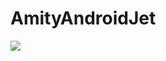 # AmityAndroidJet
[![](https://jitpack.io/v/EkoCommunications/AmityAndroidJet.svg)](https://jitpack.io/#EkoCommunications/AmityAndroidJet)
